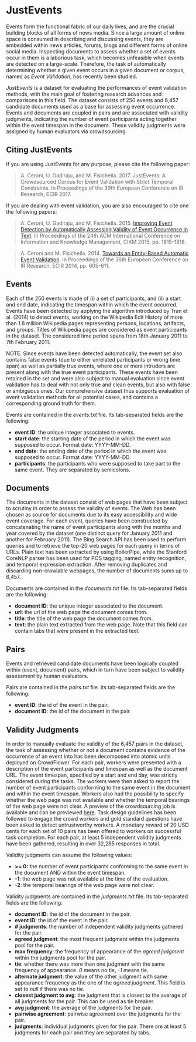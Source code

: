 # JustEvents
Events form the functional fabric of our daily lives, and are the crucial building blocks of all forms of news media. Since a large amount of online space is consumed in describing and discussing events, they are embedded within news articles, forums, blogs and different forms of online social media. Inspecting documents to assess whether a set of events occur in them is a laborious task, which becomes unfeasible when events are detected on a large-scale. Therefore, the task of automatically determining whether a given event occurs in a given document or corpus, named as *Event Validation*, has recently been studied.

*JustEvents* is a dataset for evaluating the performances of event validation methods, with the main goal of fostering research advances and comparisons in this field. The dataset consists of 250 events and 6,457 candidate documents used as a base for assessing event occurrence. Events and documents are coupled in pairs and are associated with validity
judgments, indicating the number of event participants acting together within the event timespan in the document. These validity judgments were assigned by human evaluators via crowdsourcing.

## Citing JustEvents
If you are using JustEvents for any purpose, please cite the following paper:

>A. Ceroni, U. Gadiraju, and M. Fisichella. 2017. JustEvents: A Crowdsourced Corpus for Event Validation with Strict Temporal Constraints. In Proceedings of the 39th European Conference on IR Research, ECIR 2017.

If you are dealing with event validation, you are also encouraged to cite one the following papers:
>A. Ceroni, U. Gadiraju, and M. Fisichella. 2015. [Improving Event Detection by Automatically Assessing Validity of Event Occurrence in Text](http://dl.acm.org/citation.cfm?doid=2806416.2806624). In Proceedings of the 24th ACM International Conference on Information and Knowledge Management, CIKM 2015, pp. 1815-1818.
 
>A. Ceroni and M. Fisichella. 2014. [Towards an Entity-Based Automatic Event Validation](http://link.springer.com/chapter/10.1007%2F978-3-319-06028-6_64). In Proceedings of the 36th European Conference on IR Research, ECIR 2014, pp. 605-611.

## Events
Each of the 250 events is made of (i) a set of participants, and (ii) a start and end date, indicating the timespan within which the event occurred. Events have been detected by applying the algorithm introduced by Tran et al. (2014) to detect
events, working on the Wikipedia Edit History of more than 1.8 million Wikipedia pages representing persons, locations, artifacts, and groups. Titles of Wikipedia pages are considered as event participants in the dataset. The considered time period spans from 18th January 2011 to 7th February 2011.

NOTE. Since events have been detected automatically, the event set also contains false events (due to either unrelated participants or wrong time span) as well as partially true events, where one or more intruders are present along with the true event participants. These events have been retained in the set and were also subject to manual evaluation since event validation has to deal with not only true and clean events, but also with false or ambiguous ones. Our comprehensive
dataset thus supports evaluation of event validation methods for all potential cases, and contains a corresponding ground
truth for them.

Events are contained in the *events.txt* file. Its tab-separated fields are the following:
- **event ID**: the unique integer associated to events.
- **start date**: the starting date of the period in which the event was supposed to occur. Format date: YYYY-MM-DD.
- **end date**: the ending date of the period in which the event was supposed to occur. Format date: YYYY-MM-DD.
- **participants**: the participants who were supposed to take part to the same event. They are separated by semicolons.

## Documents
The documents in the dataset consist of web pages that have been subject to scrutiny in order to assess the validity of events. The Web has been chosen as source for documents due to its easy accessibility and wide event coverage. For each event, queries have been constructed by concatenating the name of event participants along with the months and year covered by the dataset (one distinct query for January 2011 and another for February 2011). The Bing Search API has been used to perform queries and to retrieve the top-20 web pages for each query in terms of URLs. Plain text has been extracted by using BoilerPipe, while the Stanford CoreNLP parser has been used for POS tagging, named entity recognition, and temporal expression extraction. After removing duplicates and discarding non-crawlable webpages, the number of documents sums up to 6,457.

Documents are contained in the *documents.txt* file. Its tab-separated fields are the following:
- **document ID**: the unique integer associated to the document.
- **url**: the url of the web page the document comes from.
- **title**: the title of the web page the document comes from.
- **text**: the plain text extracted from the web page. Note that this field can contain tabs that were present in the extracted text.

## Pairs
Events and retrieved candidate documents have been logically coupled within (event, document) pairs, which in turn have been subject to validity assessment by human evaluators.

Pairs are contained in the *pairs.txt* file. Its tab-separated fields are the following:
- **event ID**: the id of the event in the pair.
- **document ID**: the id of the document in the pair.

## Validity Judgments
In order to manually evaluate the validity of the 6,457 pairs in the dataset, the task of assessing whether or not a document contains evidence of the occurrence of an event into has been decomposed into atomic units deployed on CrowdFlower. For each pair, workers were presented with a description of the event participants and timespan as well as the document URL. The event timespan, specified by a start and end day, was strictly considered during the tasks. The workers were
then asked to report the number of event participants conforming to the same event in the document and within the event timespan. Workers also had the possibility to specify whether the web page was not available and whether the temporal bearings of the web page were not clear. A preview of the crowdsourcing job is available and can be previewed [here](http://www.l3s.de/~gadiraju/SIGIR2016/cs_job/). Task design guidelines has been followed to engage the crowd workers and gold standard questions have been asked to detect untrustworthy workers. A monetary reward of 20 USD cents for each set of 10 pairs has been offered to workers on successful task completion. For each pair, at least 5 independent validity judgments have been gathered, resulting in over 32,285 responses in total.

Validity judgments can assume the following values:
- **>= 0:** the number of event participants conforming to the same event in the document AND within the event timespan.
- **-1**: the web page was not available at the time of the evaluation.
- **-2**: the temporal bearings of the web page were not clear.

Validity judgments are contained in the *judgments.txt* file. Its tab-separated fields are the following:
- **document ID**: the id of the document in the pair.
- **event ID**: the id of the event in the pair.
- **# judgments**: the number of independent validity judgments gathered for the pair.	
- **agreed judgment**: the most frequent judgment within the judgments pool for the pair.	
- **max frequency**: the frequency of appearance of the *agreed judgment* within the judgments pool for the pair.
- **tie**: whether there was more than one judgment with the same frequency of appearance. *0* means no tie, *-1* means tie.
- **alternate judgment**: the value of the other judgment with same appearance frequency as the one of the *agreed judgment*. This field is set to *null* if there was no tie.
- **closest judgment to avg**: the judgment that is closest to the average of all judgments for the pair. This can be used as tie breaker.
- **avg judgment**: the average of the judgments for the pair.	
- **pairwise agreement**: pairwise agreement over the judgments for the pair.
- **judgments**: individual judgments given for the pair. There are at least 5 judgments for each pair and they are separated by tabs.
